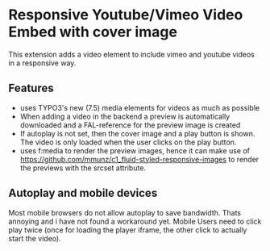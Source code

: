 # Responsive Youtube/Vimeo Video Embed with cover image

This extension adds a video element to include vimeo and youtube videos in a
responsive way.

## Features
* uses TYPO3's new (7.5) media elements for videos as much as possible
* When adding a video in the backend a preview is automatically downloaded and
  a FAL-reference for the preview image is created
* If autoplay is not set, then the cover image and a play button is shown. The
  video is only loaded when the user clicks on the play button.
* uses f:media to render the preview images, hence it can make use of
  https://github.com/mmunz/c1_fluid-styled-responsive-images to render the
  previews with the srcset attribute.

## Autoplay and mobile devices
Most mobile browsers do not allow autoplay to save bandwidth. Thats annoying and
i have not found a workaround yet. Mobile Users need to click play twice (once
for loading the player iframe, the other click to actually start the video).


